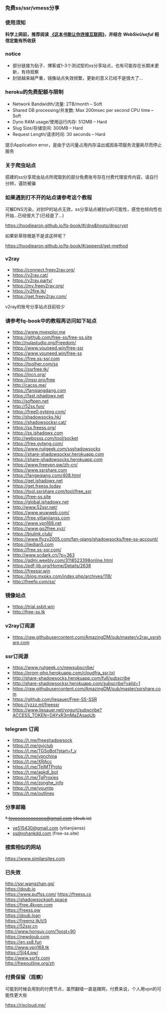 ### 免费ss/ssr/vmess分享

### 使用须知

**科学上网前，推荐阅读 [《这本书能让你连接互联网》](https://hoodiearon.github.io/fq-book/)，并结合** ***WebSieUseful*** **相信定能有所收获**

### notice
* 部分链接为贴子、博客或1-3个测试型的ss分享站点，也有可能存在长期未更新，有待观察
* 封锁越来越严重，镜像站点失效频繁，更新的意义已经不是很大了...

### heroku的免费配额与限制
* Network Bandwidth/流量: 2TB/month – Soft
* Shared DB processing/并发数: Max 200msec per second CPU time – Soft
* Dyno RAM usage/使用运行内存: 512MB – Hard
* Slug Size/存储空间: 300MB – Hard
* Request Length/请求时间: 30 seconds – Hard

提示Application error，是由于访问量占用内存溢出或因各项服务流量耗尽而停止服务

### 关于爬虫站点

搭建的ss分享爬虫站点所爬取到的部分免费账号存在付费代理宣传内容，请自行分辨，谨防被骗

### 如果遇到打不开的站点请参考这个教程

可解DNS污染，对封IP的站点无效，ss分享站点被封ip的可能性，感觉也倾向性也开始...已经很大了(已经是了...)

 https://hoodiearon.github.io/fq-book/#/dns&hosts/dnscrypt
 
如果斩草除根是不是该这样呢？

https://hoodiearon.github.io/fq-book/#/append/get-method


### v2ray

* https://connect.freev2ray.org/
* https://v2ray.cat/ 
* https://v2ray.party/
* https://my.freev2ray.org/
* https://v2fire.tk/
* https://get.freev2ray.com/

v2ray的账号分享站点目前较少

### 请参考fq-book中的教程再访问如下站点

* https://www.myexplor.me
* https://github.com/free-ss/free-ss.site
* http://nulastudio.org/Freedom/
* https://www.youneed.win/free-ssr
* https://www.youneed.win/free-ss
* https://free.ss-ssr.com
* https://toolher.com/ss
* https://ssrfree.tk/
* https://lncn.org/
* https://inssr.pro/free
* http://cacss.me/
* https://fanqiangdang.com
* https://fast.ishadowx.net
* http://softpen.net 
* http://52ss.fun/
* https://free0.gyteng.com/
* http://shadowsocks.hk/
* https://shadowsocksr.cat/
* https://ss.freess.org/
* https://ss.ishadowx.com
* http://webosss.com/tool/socket
* https://free.gyteng.com/
* https://www.nutgeek.com/ssshadowsocks
* https://share-shadowsocksr.herokuapp.com
* https://share-shadowsocks.herokuapp.com 
* https://www.freevpn.pw/zh-cn/
* https://www.ssrshare.com
* https://fangeqiang.com/408.html
* https://get.ishadowx.net
* https://get.freess.today
* https://tool.ssrshare.com/tool/free_ssr
* https://free-ss.site
* https://global.ishadowx.net
* http://www.52ssr.net/
* https://www.wuwweb.com/
* https://free.yitianjianss.com
* https://www.vpn168.net
* https://www.go2free.xyz/
* https://biulink.club/
* https://www.flyzy2005.com/fan-qiang/shadowsocks/free-ss-account/
* https://jiedian5.com
* https://free.ss-ssr.com/
* http://www.scdark.cn/?p=363
* https://gdmi.weebly.com/3118523398online.html
* https://pdf-lib.org/Home/Details/2638
* https://freessr.win
* https://blog.mxpkx.com/index.php/archives/118/
* http://freefq.com/ss/

### 镜像站点

* https://trial.ssbit.win
* http://free-ss.tk

<!--
## 科学访问
* https://www.ssrshare.com
* https://fangeqiang.com/408.html
* https://get.ishadowx.net
* https://get.freess.today
* https://tool.ssrshare.com/tool/free_ssr
* https://doub.io 
* https://free-ss.site
* https://global.ishadowx.net
* http://www.52ssr.net/
* https://www.wuwweb.com/
* https://free.yitianjianss.com
* https://www.puffss.com/
-->

### v2ray订阅源

* https://raw.githubusercontent.com/AmazingDM/sub/master/v2ray_ssrshare.com

### ssr订阅源
* https://www.nutgeek.cn/newsubscribe/
* https://prom-php.herokuapp.com/cloudfra_ssr.txt
* http://share-shadowsocks.herokuapp.com/full/subscribe
* http://share-shadowsocksr.herokuapp.com/subscribe?valid=1
* https://raw.githubusercontent.com/AmazingDM/sub/master/ssrshare.com
* https://github.com/liesauer/Free-SS-SSR
* https://yzzz.ml/freessr
* https://www.liesauer.net/yogurt/subscribe?ACCESS_TOKEN=DAYxR3mMaZAsaqUb

### telegram 订阅

* https://t.me/freeshadowsock  
* https://t.me/gyjclub  
* https://t.me/TGSoBot?start=f_v  
* https://t.me/vpnchina  
* https://t.me/XRAcc
* https://t.me/TelMTProto
* https://t.me/apkdl_bot
* https://t.me/TgProxies
* https://t.me/zonghe_info
* https://t.me/youmtp
* https://t.me/outlinex



### 分享邮箱
<s> * toyoooooooooooo@gmail.com (doub.io)</s>
* ye515430@gmail.com (yitianjianss)
* ss@rohankdd.com (free-ss.site)

### 搜索相似的网站

https://www.similarsites.com

### 已失效
http://ssr.wangzhan.gq/   
https://doub.io   
https://www.puffss.com/
https://freess.cx  
https://shadowsocksph.space  
https://free.4kvpn.com  
https://freess.pw  
https://doub.loan  
https://freemz.tk/t/5  
https://52ssr.cn  
http://www.honsuv.com/?post=90  
https://newdoub.com  
https://en.ss8.fun  
http://www.vpn168.tk  
https://5l44.pw/  
http://www.ssrfx.com  
http://freeoutline.org/zh

### 付费保留（观察）

可能到时候会用到的付费节点，虽然翻墙一直是蹭网，付费来说，个人用vpn的可能性更大些

https://rixcloud.me/
